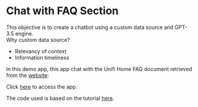 # Chat with FAQ Section

This objective is to create a chatbot using a custom data source and GPT-3.5 engine.  <br>Why custom data source?
* Relevancy of context
* Information timeliness


In this demo app, this app chat with the Unifi Home FAQ document retrieved from the [website](https://unifi.com.my/support/faq):

Click [here](https://faq-chatbot.streamlit.app/) to access the app.


The code used is based on the tutorial [here](https://blog.streamlit.io/build-a-chatbot-with-custom-data-sources-powered-by-llamaindex/).
